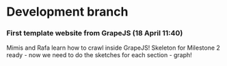 # Development branch

### First template website from GrapeJS (18 April 11:40)

Mimis and Rafa learn how to crawl inside GrapeJS! Skeleton for Milestone 2 ready - now we need to do the sketches for each section - graph!